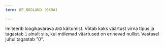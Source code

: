 ```yaml
---
term: OP_BOOLAND (0X9A)

---
```

Imiteerib loogikavärava `AND` käitumist. Võtab kaks väärtust virna tipus ja tagastab `1` ainult siis, kui mõlemad väärtused on erinevad nullist. Vastasel juhul tagastab "0".